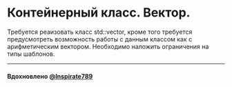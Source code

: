 # Контейнерный класс. Вектор.
Требуется реаизовать класс std::vector, кроме того требуется предусмотреть возможность работы с данным классом как с арифметическим вектором. Необходимо наложить ограничения на типы шаблонов.

---
#### Вдохновлено [@Inspirate789](https://github.com/Inspirate789)
